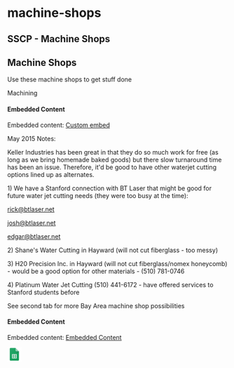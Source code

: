 # machine-shops

## SSCP - Machine Shops

## Machine Shops

Use these machine shops to get stuff done

Machining

#### Embedded Content

Embedded content: [Custom embed](./)

May 2015 Notes:

Keller Industries has been great in that they do so much work for free (as long as we bring homemade baked goods) but there slow turnaround time has been an issue.  Therefore, it'd be good to have other waterjet cutting options lined up as alternates.

&#x20;

&#x20;   1\) We have a Stanford connection with BT Laser that might be good for future water jet cutting needs (they were too busy at the time):

&#x20;       rick@btlaser.net

&#x20;       josh@btlaser.net

&#x20;       edgar@btlaser.net

&#x20;   2\) Shane's Water Cutting in Hayward (will not cut fiberglass - too messy)

&#x20;   3\) H20 Precision Inc. in Hayward (will not cut fiberglass/nomex honeycomb) - would be a good                 option for other materials - (510) 781-0746

&#x20;  &#x20;

&#x20;   4\) Platinum Water Jet Cutting (510) 441-6172 - have offered services to Stanford students before

See second tab for more Bay Area machine shop possibilities

#### Embedded Content

Embedded content: [Embedded Content](./)

![](../../../../../assets/sheets_32dp.png)
